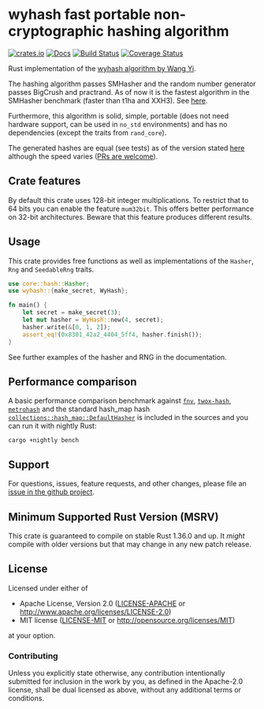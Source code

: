 # wyhash fast portable non-cryptographic hashing algorithm

[![crates.io](https://img.shields.io/crates/v/wyhash.svg)](https://crates.io/crates/wyhash)
[![Docs](https://docs.rs/wyhash/badge.svg)](https://docs.rs/wyhash)
[![Build Status](https://github.com/eldruin/wyhash-rs/workflows/Build/badge.svg)](https://github.com/eldruin/wyhash-rs/actions?query=workflow%3ABuild)
[![Coverage Status](https://coveralls.io/repos/github/eldruin/wyhash-rs/badge.svg?branch=master)](https://coveralls.io/github/eldruin/wyhash-rs?branch=master)

Rust implementation of the [wyhash algorithm by Wang Yi][original].

The hashing algorithm passes SMHasher and the random number generator passes BigCrush and practrand.
As of now it is the fastest algorithm in the SMHasher benchmark (faster than t1ha and XXH3).
See [here][original].

Furthermore, this algorithm is solid, simple, portable (does not need hardware support, can be
used in `no_std` environments) and has no dependencies (except the traits from `rand_core`).

The generated hashes are equal (see tests) as of the version stated [here][original-version]
although the speed varies ([PRs are welcome][issue-tracker]).

## Crate features

By default this crate uses 128-bit integer multiplications.
To restrict that to 64 bits you can enable the feature `mum32bit`. This offers better
performance on 32-bit architectures.
Beware that this feature produces different results.

## Usage

This crate provides free functions as well as implementations of the `Hasher`, `Rng` and
`SeedableRng` traits.

```rust
use core::hash::Hasher;
use wyhash::{make_secret, WyHash};

fn main() {
    let secret = make_secret(3);
    let mut hasher = WyHash::new(4, secret);
    hasher.write(&[0, 1, 2]);
    assert_eq!(0x8301_42a2_4404_5ff4, hasher.finish());
}
```

See further examples of the hasher and RNG in the documentation.

## Performance comparison

A basic performance comparison benchmark against [`fnv`], [`twox-hash`], [`metrohash`]
and the standard hash_map hash [`collections::hash_map::DefaultHasher`][hash-map-hash]
is included in the sources and you can run it with nightly Rust:

```
cargo +nightly bench
```

[`fnv`]: https://crates.io/crates/fnv
[`twox-hash`]: https://crates.io/crates/twox-hash
[`metrohash`]: https://crates.io/crates/metrohash
[hash-map-hash]: https://doc.rust-lang.org/std/collections/hash_map/struct.DefaultHasher.html

## Support

For questions, issues, feature requests, and other changes, please file an
[issue in the github project][issue-tracker].

## Minimum Supported Rust Version (MSRV)

This crate is guaranteed to compile on stable Rust 1.36.0 and up. It *might*
compile with older versions but that may change in any new patch release.

## License

Licensed under either of

 * Apache License, Version 2.0 ([LICENSE-APACHE](LICENSE-APACHE) or
   http://www.apache.org/licenses/LICENSE-2.0)
 * MIT license ([LICENSE-MIT](LICENSE-MIT) or
   http://opensource.org/licenses/MIT)

at your option.

### Contributing

Unless you explicitly state otherwise, any contribution intentionally submitted
for inclusion in the work by you, as defined in the Apache-2.0 license, shall
be dual licensed as above, without any additional terms or conditions.

[issue-tracker]: https://github.com/eldruin/wyhash-rs/issues
[original]: https://github.com/wangyi-fudan/wyhash
[original-version]: https://github.com/eldruin/wyhash-rs/blob/master/comparison/original/CMakeLists.txt
